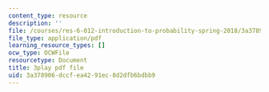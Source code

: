 ```yaml
---
content_type: resource
description: ''
file: /courses/res-6-012-introduction-to-probability-spring-2018/3a378906dccfea4291ec8d2dfb6bdbb9_X-AzW70e2M0.pdf
file_type: application/pdf
learning_resource_types: []
ocw_type: OCWFile
resourcetype: Document
title: 3play pdf file
uid: 3a378906-dccf-ea42-91ec-8d2dfb6bdbb9
---
```

